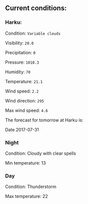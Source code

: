 ## Current conditions: 

### Harku: 

Condition: ``` Variable clouds ``` 

Visibility: ``` 20.0 ``` 

Precipitation: ``` 0 ``` 

Pressure: ``` 1010.3 ``` 

Humidity: ``` 70 ``` 

Temperature: ``` 21.1 ``` 

Wind speed: ``` 2.2 ``` 

Wind direction: ``` 295 ``` 

Max wind speed: ``` 4.6 ``` 


 The forecast for tomorrow at Harku is: 

Date 2017-07-31 

### Night 

Condition: Cloudy with clear spells 

Min temperature: 13 

### Day 

Condition: Thunderstorm 

Max temperature: 22 

